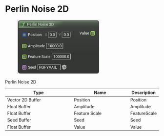 # Perlin Noise 2D

<div align="left" data-full-width="false">

<figure><img src="Perlin_Noise_2D.png" alt=""><figcaption></figcaption></figure>

</div>

Perlin Noise 2D

<table>
<thead><tr><th width="250">Type</th><th width="200">Name</th><th>Description</th></tr></thead>
<tbody>
<tr><td>Vector 2D Buffer</td><td>Position</td><td>Position</td></tr>
<tr><td>Float Buffer</td><td>Amplitude</td><td>Amplitude</td></tr>
<tr><td>Float Buffer</td><td>Feature Scale</td><td>FeatureScale</td></tr>
<tr><td>Seed Buffer</td><td>Seed</td><td>Seed</td></tr>
<tr><td>Float Buffer</td><td>Value</td><td>Value</td></tr>
</tbody>
</table>
